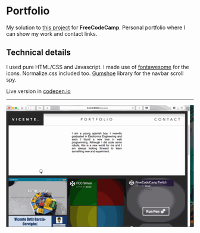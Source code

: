 # Portfolio
My solution to [this project](https://www.freecodecamp.com/challenges/build-a-personal-portfolio-webpage) for **FreeCodeCamp**. Personal portfolio where I can show my work and contact links.

## Technical details

I used pure HTML/CSS and Javascript. I made use of [fontawesome](http://fontawesome.io) for the icons. Normalize.css included too. [Gumshoe](https://github.com/cferdinandi/gumshoe/) library for the navbar scroll spy.

Live version in [codepen.io](http://codepen.io/pouyio/full/EjBRmB/)

---

![Demo](demo.gif)
